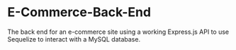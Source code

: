 # E-Commerce-Back-End
The back end for an e-commerce site using a working Express.js API to use Sequelize to interact with a MySQL database.
